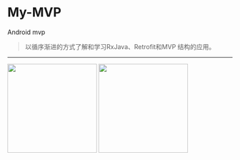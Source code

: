 # My-MVP
Android mvp

>以循序渐进的方式了解和学习RxJava、Retrofit和MVP 结构的应用。

***


<img width=200 src="https://github.com/REBOOTERS/My-MVP/blob/master/captures/SystemInfo.PNG"/>
<img width=200 src="https://github.com/REBOOTERS/My-MVP/blob/master/captures/index.png"/>
